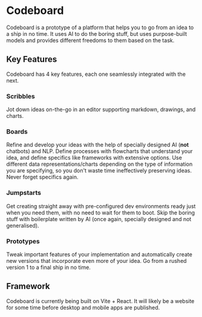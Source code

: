 # Codeboard

Codeboard is a prototype of a platform that helps you to go from an idea to a ship in no time. It uses AI to do the boring stuff, but uses purpose-built models and provides different freedoms to them based on the task.

## Key Features

Codeboard has 4 key features, each one seamlessly integrated with the next.

### Scribbles

Jot down ideas on-the-go in an editor supporting markdown, drawings, and charts. 

### Boards

Refine and develop your ideas with the help of specially designed AI (**not** chatbots) and NLP. Define processes with flowcharts that understand your idea, and define specifics like frameworks with extensive options. Use different data representations/charts depending on the type of information you are specifying, so you don't waste time ineffectively preserving ideas. Never forget specifics again.

### Jumpstarts

Get creating straight away with pre-configured dev environments ready just when you need them, with no need to wait for them to boot. Skip the boring stuff with boilerplate written by AI (once again, specially designed and not generalised). 

### Prototypes

Tweak important features of your implementation and automatically create new versions that incorporate even more of your idea. Go from a rushed version 1 to a final ship in no time.

## Framework

Codeboard is currently being built on Vite + React. It will likely be a website for some time before desktop and mobile apps are published.
